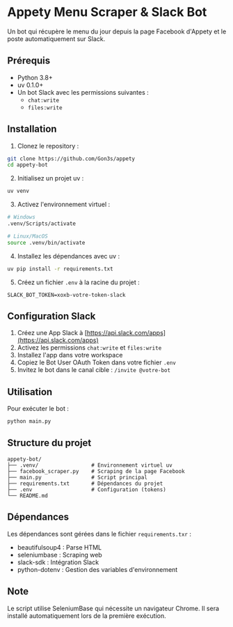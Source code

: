 # Appety Menu Scraper & Slack Bot

Un bot qui récupère le menu du jour depuis la page Facebook d'Appety et le poste automatiquement sur Slack.

## Prérequis

- Python 3.8+
- uv 0.1.0+
- Un bot Slack avec les permissions suivantes :
  - `chat:write`
  - `files:write`

## Installation

1. Clonez le repository :

```bash
git clone https://github.com/Gon3s/appety
cd appety-bot
```

2. Initialisez un projet uv :

```bash
uv venv
```

3. Activez l'environnement virtuel :

```bash
# Windows
.venv/Scripts/activate

# Linux/MacOS
source .venv/bin/activate
```

4. Installez les dépendances avec uv :

```bash
uv pip install -r requirements.txt
```

5. Créez un fichier `.env` à la racine du projet :

```env
SLACK_BOT_TOKEN=xoxb-votre-token-slack
```

## Configuration Slack

1. Créez une App Slack à [https://api.slack.com/apps](https://api.slack.com/apps)
2. Activez les permissions `chat:write` et `files:write`
3. Installez l'app dans votre workspace
4. Copiez le Bot User OAuth Token dans votre fichier `.env`
5. Invitez le bot dans le canal cible : `/invite @votre-bot`

## Utilisation

Pour exécuter le bot :

```bash
python main.py
```

## Structure du projet

```
appety-bot/
├── .venv/                 # Environnement virtuel uv
├── facebook_scraper.py    # Scraping de la page Facebook
├── main.py                # Script principal
├── requirements.txt       # Dépendances du projet
├── .env                   # Configuration (tokens)
└── README.md
```

## Dépendances

Les dépendances sont gérées dans le fichier `requirements.txr` :

- beautifulsoup4 : Parse HTML
- seleniumbase : Scraping web
- slack-sdk : Intégration Slack
- python-dotenv : Gestion des variables d'environnement

## Note

Le script utilise SeleniumBase qui nécessite un navigateur Chrome. Il sera installé automatiquement lors de la première exécution.
